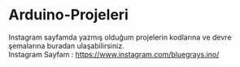 # Arduino-Projeleri
Instagram sayfamda yazmış olduğum projelerin kodlarına ve devre şemalarına buradan ulaşabilirsiniz.  
Instagram Sayfam : https://www.instagram.com/bluegrays.ino/
